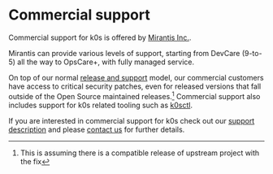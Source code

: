 # Commercial support

Commercial support for k0s is offered by [Mirantis Inc.](https://mirantis.com).

Mirantis can provide various levels of support, starting from DevCare (9-to-5) all the way to OpsCare+, with fully managed service.

On top of our normal [release and support](releases.md) model, our commercial customers have access to critical security patches, even for released versions that fall outside of the Open Source maintained releases.[^1] Commercial support also includes support for k0s related tooling such as [k0sctl](https://github.com/k0sproject/k0sctl).

If you are interested in commercial support for k0s check out our [support description](https://www.mirantis.com/support/enterprise-support-options/) and please [contact us](https://www.mirantis.com/contact/) for further details.

[^1]: This is assuming there is a compatible release of upstream project with the fix
